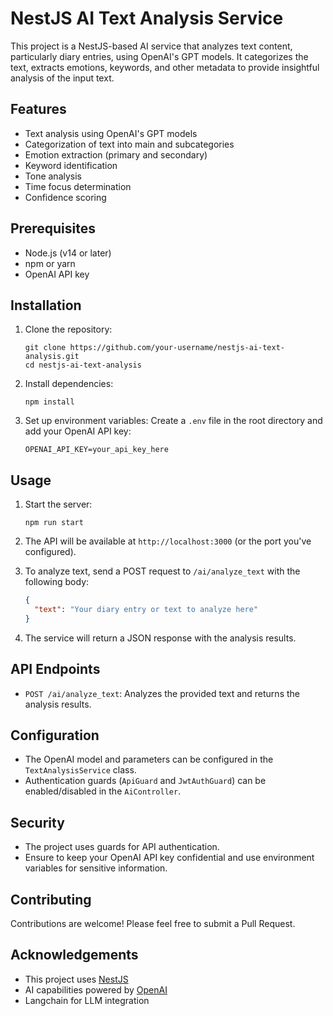 # NestJS AI Text Analysis Service

This project is a NestJS-based AI service that analyzes text content, particularly diary entries, using OpenAI's GPT models. It categorizes the text, extracts emotions, keywords, and other metadata to provide insightful analysis of the input text.

## Features

- Text analysis using OpenAI's GPT models
- Categorization of text into main and subcategories
- Emotion extraction (primary and secondary)
- Keyword identification
- Tone analysis
- Time focus determination
- Confidence scoring

## Prerequisites

- Node.js (v14 or later)
- npm or yarn
- OpenAI API key

## Installation

1. Clone the repository:
   ```
   git clone https://github.com/your-username/nestjs-ai-text-analysis.git
   cd nestjs-ai-text-analysis
   ```

2. Install dependencies:
   ```
   npm install
   ```

3. Set up environment variables:
   Create a `.env` file in the root directory and add your OpenAI API key:
   ```
   OPENAI_API_KEY=your_api_key_here
   ```

## Usage

1. Start the server:
   ```
   npm run start
   ```

2. The API will be available at `http://localhost:3000` (or the port you've configured).

3. To analyze text, send a POST request to `/ai/analyze_text` with the following body:
   ```json
   {
     "text": "Your diary entry or text to analyze here"
   }
   ```

4. The service will return a JSON response with the analysis results.

## API Endpoints

- `POST /ai/analyze_text`: Analyzes the provided text and returns the analysis results.

## Configuration

- The OpenAI model and parameters can be configured in the `TextAnalysisService` class.
- Authentication guards (`ApiGuard` and `JwtAuthGuard`) can be enabled/disabled in the `AiController`.

## Security

- The project uses guards for API authentication.
- Ensure to keep your OpenAI API key confidential and use environment variables for sensitive information.

## Contributing

Contributions are welcome! Please feel free to submit a Pull Request.

## Acknowledgements

- This project uses [NestJS](https://nestjs.com/)
- AI capabilities powered by [OpenAI](https://openai.com/)
- Langchain for LLM integration